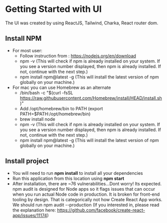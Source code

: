 # Getting Started with UI

The UI was created by using ReactJS, Tailwind, Charka, React router dom.

## Install NPM

- For most user:
    - Follow instruction from : https://nodejs.org/en/download
    - npm -v (This will check if npm is already installed on your system. If you see a version number displayed, then
      npm is already installed. If not, continue with the next step.)
    - npm install npm@latest -g (This will install the latest version of npm globally on your machine.)
- For mac you can use Homebrew as an alternate
    - /bin/bash -c "$(curl -fsSL https://raw.githubusercontent.com/Homebrew/install/HEAD/install.sh)"
    - Add /opt/homebrew/bin to PATH (export PATH=$PATH:/opt/homebrew/bin)
    - brew install node
    - npm -v (This will check if npm is already installed on your system. If you see a version number displayed, then
      npm is already installed. If not, continue with the next step.)
    - npm install npm@latest -g (This will install the latest version of npm globally on your machine.)

## Install project

- You will need to run **npm install** to install all your dependencies 
- Run this application from this location using **npm start**
- After installation, there are ~76 vulnerabilities...Dont worry! Its expected. npm audit is designed for Node apps so
  it flags issues that can occur when you run actual Node code in production. It is broken for front-end tooling by
  design. That is categorically not how Create React App works. We should run npm audit --production (If you interested
  in, please read the explanation here: https://github.com/facebook/create-react-app/issues/11174)
